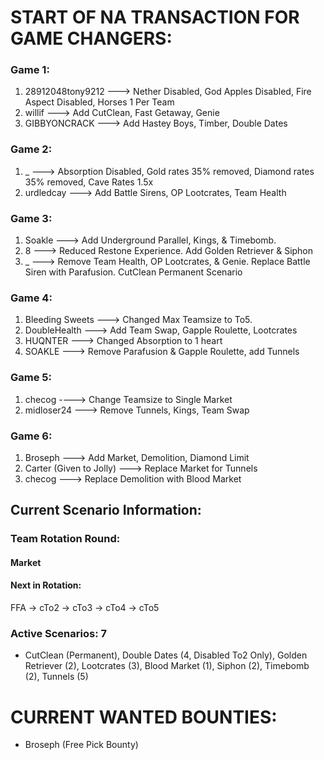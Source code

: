 # START OF NA TRANSACTION FOR GAME CHANGERS:

### Game 1:
  1) 28912048tony9212 ---> Nether Disabled, God Apples Disabled, Fire Aspect Disabled, Horses 1 Per Team
  2) willif ---> Add CutClean, Fast Getaway, Genie
  3) GIBBYONCRACK ---> Add Hastey Boys, Timber, Double Dates

### Game 2: 
  1) _ ---> Absorption Disabled, Gold rates 35% removed, Diamond rates 35% removed, Cave Rates 1.5x
  2) urdledcay ---> Add Battle Sirens, OP Lootcrates, Team Health

### Game 3:
  1) Soakle ---> Add Underground Parallel, Kings, & Timebomb.
  2) 8 ---> Reduced Restone Experience. Add Golden Retriever & Siphon 
  3) _ ---> Remove Team Health, OP Lootcrates, & Genie. Replace Battle Siren with Parafusion. CutClean Permanent Scenario

### Game 4: 
  1) Bleeding Sweets ---> Changed Max Teamsize to To5.
  2) DoubleHealth ---> Add Team Swap, Gapple Roulette, Lootcrates
  3) HUQNTER ---> Changed Absorption to 1 heart
  4) SOAKLE ---> Remove Parafusion & Gapple Roulette, add Tunnels

### Game 5:
  1) checog ----> Change Teamsize to Single Market
  2) midloser24 ---> Remove Tunnels, Kings, Team Swap

### Game 6:
  1) Broseph ---> Add Market, Demolition, Diamond Limit
  2) Carter (Given to Jolly) ---> Replace Market for Tunnels
  3) checog ---> Replace Demolition with Blood Market

## Current Scenario Information:

### Team Rotation Round:

#### Market

#### Next in Rotation:

FFA -> cTo2 -> cTo3 -> cTo4 -> cTo5


### Active Scenarios: 7

- CutClean (Permanent), Double Dates (4, Disabled To2 Only), Golden Retriever (2), Lootcrates (3), Blood Market (1), Siphon (2), Timebomb (2), Tunnels (5)

# CURRENT WANTED BOUNTIES:
- Broseph (Free Pick Bounty)
